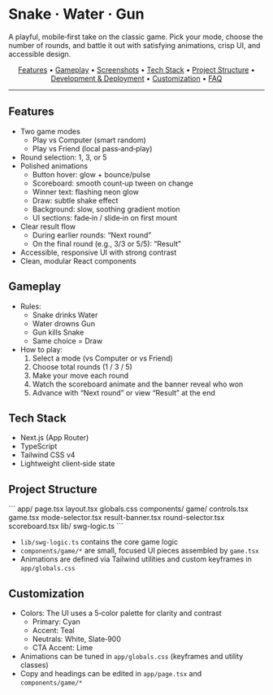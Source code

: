 # Snake · Water · Gun

A playful, mobile‑first take on the classic game. Pick your mode, choose the number of rounds, and battle it out with satisfying animations, crisp UI, and accessible design.

<p align="center">
  <a href="#features">Features</a> •
  <a href="#gameplay">Gameplay</a> •
  <a href="#screenshots">Screenshots</a> •
  <a href="#tech-stack">Tech Stack</a> •
  <a href="#project-structure">Project Structure</a> •
  <a href="#development--deployment">Development & Deployment</a> •
  <a href="#customization">Customization</a> •
  <a href="#faq">FAQ</a>
</p>

---

## Features

- Two game modes
  - Play vs Computer (smart random)
  - Play vs Friend (local pass‑and‑play)
- Round selection: 1, 3, or 5
- Polished animations
  - Button hover: glow + bounce/pulse
  - Scoreboard: smooth count‑up tween on change
  - Winner text: flashing neon glow
  - Draw: subtle shake effect
  - Background: slow, soothing gradient motion
  - UI sections: fade‑in / slide‑in on first mount
- Clear result flow
  - During earlier rounds: “Next round”
  - On the final round (e.g., 3/3 or 5/5): “Result”
- Accessible, responsive UI with strong contrast
- Clean, modular React components

## Gameplay

- Rules:
  - Snake drinks Water
  - Water drowns Gun
  - Gun kills Snake
  - Same choice = Draw
- How to play:
  1) Select a mode (vs Computer or vs Friend)
  2) Choose total rounds (1 / 3 / 5)
  3) Make your move each round
  4) Watch the scoreboard animate and the banner reveal who won
  5) Advance with “Next round” or view “Result” at the end


## Tech Stack

- Next.js (App Router)
- TypeScript
- Tailwind CSS v4 
- Lightweight client‑side state

## Project Structure

\`\`\`
app/
  page.tsx
  layout.tsx
  globals.css
components/
  game/
    controls.tsx
    game.tsx
    mode-selector.tsx
    result-banner.tsx
    round-selector.tsx
    scoreboard.tsx
lib/
  swg-logic.ts
\`\`\`

- `lib/swg-logic.ts` contains the core game logic
- `components/game/*` are small, focused UI pieces assembled by `game.tsx`
- Animations are defined via Tailwind utilities and custom keyframes in `app/globals.css`


## Customization

- Colors: The UI uses a 5‑color palette for clarity and contrast
  - Primary: Cyan
  - Accent: Teal
  - Neutrals: White, Slate‑900
  - CTA Accent: Lime
- Animations can be tuned in `app/globals.css` (keyframes and utility classes)
- Copy and headings can be edited in `app/page.tsx` and `components/game/*`

